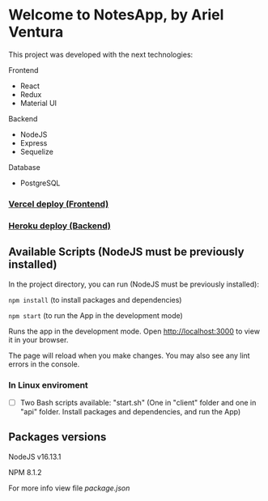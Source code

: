 # Welcome to NotesApp, by Ariel Ventura

This project was developed with the next technologies:

Frontend

- React
- Redux
- Material UI

Backend

- NodeJS
- Express
- Sequelize

Database

- PostgreSQL

### [Vercel deploy (Frontend)](https://notesapp-av.vercel.app/)

### [Heroku deploy (Backend)](https://notesappi.herokuapp.com/)

## Available Scripts (NodeJS must be previously installed)

In the project directory, you can run (NodeJS must be previously installed):

`npm install` (to install packages and dependencies)

`npm start` (to run the App in the development mode)

Runs the app in the development mode.
Open [http://localhost:3000](http://localhost:3000) to view it in your browser.

The page will reload when you make changes.
You may also see any lint errors in the console.

### In Linux enviroment

* [ ] Two Bash scripts available: "start.sh" (One in "client" folder and one in "api" folder. Install packages and dependencies, and run the App)

## Packages versions

NodeJS v16.13.1

NPM 8.1.2

For more info view file *package.json*
